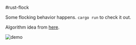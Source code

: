 #rust-flock

Some flocking behavior happens. `cargo run` to check it out.

Algorithm idea from [here](http://gamedevelopment.tutsplus.com/tutorials/the-three-simple-rules-of-flocking-behaviors-alignment-cohesion-and-separation--gamedev-3444).

![demo](http://i.imgur.com/LDAKXCg.gif)
